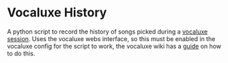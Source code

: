 # Vocaluxe History

A python script to record the history of songs picked during a [vocaluxe session](https://www.vocaluxe.org/). Uses the vocaluxe webs interface, so
this must be enabled in the vocaluxe config for the script to work, the vocaluxe wiki has a [guide](https://github.com/Vocaluxe/Vocaluxe/wiki/HowTo:-Control-Vocaluxe-with-smartphone-tablet#step-1-enable-server) on how to do this.
